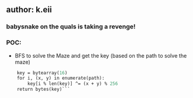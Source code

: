 ## author: k.eii

### babysnake on the quals is taking a revenge!
### POC:
- BFS to solve the Maze and get the key (based on the path to solve the maze)

```def genKey(path):
    key = bytearray(16)
    for i, (x, y) in enumerate(path):
        key[i % len(key)] ^= (x + y) % 256
    return bytes(key)```
